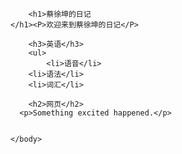 <!DOCTYPE html>
<html>
    <head>
        <meta charset="utf-8">
        <title>Project: Blog</title>
    </head>
    <body>
        
        <h1>蔡徐坤的日记
    </h1><P>欢迎来到蔡徐坤的日记</P>

        <h3>英语</h3>
        <ul>
            <li>语音</li>
        <li>语法</li>
        <li>词汇</li>
</ul>
        
        <h2>网页</h2>
      <p>Something excited happened.</p>
        
        
    </body>
</html>
